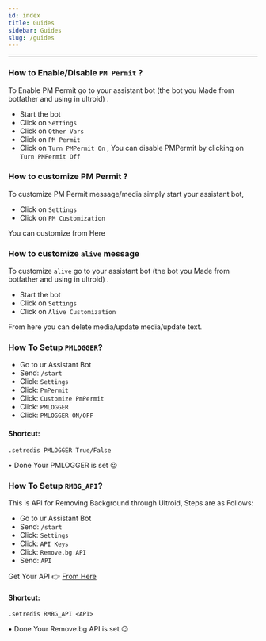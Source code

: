 ```yaml
---
id: index
title: Guides
sidebar: Guides
slug: /guides
---
```


---

### How to Enable/Disable `PM Permit` ?

To Enable PM Permit go to your assistant bot (the bot you Made from botfather and using in ultroid) . 
* Start the bot
* Click on `Settings`
* Click on `Other Vars`
* Click on `PM Permit`
* Click on `Turn PMPermit On` , You can disable PMPermit by clicking on `Turn PMPermit Off`

### How to customize PM Permit ?

To customize PM Permit message/media simply start your assistant bot,
* Click on `Settings`
* Click on `PM Customization`

You can customize from Here

### How to customize `alive` message

To customize `alive` go to your assistant bot (the bot you Made from botfather and using in ultroid) . 
* Start the bot
* Click on `Settings`
* Click on `Alive Customization`

From here you can delete media/update media/update text.

### How To Setup `PMLOGGER`?

* Go to ur Assistant Bot
* Send: `/start`
* Click: `Settings`
* Click: `PmPermit`
* Click: `Customize PmPermit`
* Click: `PMLOGGER`
* Click: `PMLOGGER ON/OFF`

#### Shortcut:
`.setredis PMLOGGER True/False`

• Done Your PMLOGGER is set 😉


### How To Setup `RMBG_API`?

This is API for Removing Background through Ultroid, Steps are as Follows: 
* Go to ur Assistant Bot
* Send: `/start`
* Click: `Settings`
* Click: `API Keys`
* Click: `Remove.bg API`
* Send: `API`

Get Your API  👉 [From Here](https://remove.bg/api)

#### Shortcut:
`.setredis RMBG_API <API>`

• Done Your Remove.bg API is set 😉
